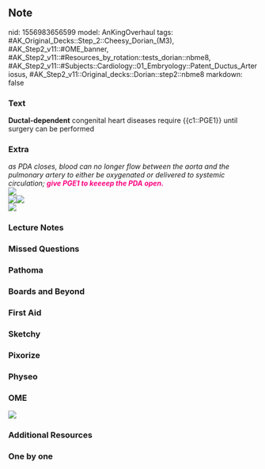 ## Note
nid: 1556983656599
model: AnKingOverhaul
tags: #AK_Original_Decks::Step_2::Cheesy_Dorian_(M3), #AK_Step2_v11::#OME_banner, #AK_Step2_v11::#Resources_by_rotation::tests_dorian::nbme8, #AK_Step2_v11::#Subjects::Cardiology::01_Embryology::Patent_Ductus_Arteriosus, #AK_Step2_v11::Original_decks::Dorian::step2::nbme8
markdown: false

### Text
<b>Ductal-dependent</b> congenital heart diseases require
{{c1::PGE1}} until surgery can be performed

### Extra
<div>
  <div>
    <i>as PDA closes, blood can no longer flow between the aorta
    and the pulmonary artery to either be oxygenated or delivered
    to systemic circulation; <font color="#FC0280"><b>give PGE1 to
    keeeep the PDA open.</b></font></i>
  </div>
  <div><img src="paste-281487861612545.jpg"></div>
  <div>
    <i><img src="paste-5628421497421827.jpg"><img src=
    "pda_w.jpg"></i>
  </div>
</div>
<div>
  <i><img src="paste-287118563737601.jpg"></i>
</div>

### Lecture Notes


### Missed Questions


### Pathoma


### Boards and Beyond


### First Aid


### Sketchy


### Pixorize


### Physeo


### OME
<div class="ome-widget">
  <a href="https://onlinemeded.org?ref=anki"><img src=
  "_OME_AnkiFlashcards_General_3.png"></a>
</div>

### Additional Resources


### One by one

